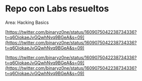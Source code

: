 # Repo con Labs resueltos

Area: Hacking Basics

[https://twitter.com/binaryz0ne/status/1609075042238734336?t=q6OiokaeJvGQwhNvq9BGeA&s=09](https://twitter.com/binaryz0ne/status/1609075042238734336?t=q6OiokaeJvGQwhNvq9BGeA&s=09)

[https://twitter.com/binaryz0ne/status/1609075042238734336?t=q6OiokaeJvGQwhNvq9BGeA&s=09](https://twitter.com/binaryz0ne/status/1609075042238734336?t=q6OiokaeJvGQwhNvq9BGeA&s=09)